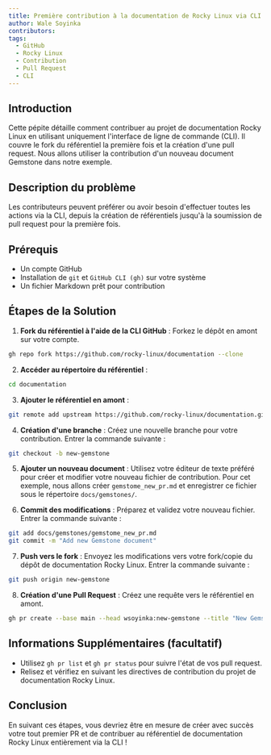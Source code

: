 ```yaml
---
title: Première contribution à la documentation de Rocky Linux via CLI
author: Wale Soyinka
contributors:
tags:
  - GitHub
  - Rocky Linux
  - Contribution
  - Pull Request
  - CLI
---
```


## Introduction

Cette pépite détaille comment contribuer au projet de documentation Rocky Linux en utilisant uniquement l'interface de ligne de commande (CLI). Il couvre le fork du référentiel la première fois et la création d'une pull request.
Nous allons utiliser la contribution d'un nouveau document Gemstone dans notre exemple.

## Description du problème

Les contributeurs peuvent préférer ou avoir besoin d'effectuer toutes les actions via la CLI, depuis la création de référentiels jusqu'à la soumission de pull request pour la première fois.

## Prérequis

- Un compte GitHub
- Installation de `git` et `GitHub CLI (gh)` sur votre système
- Un fichier Markdown prêt pour contribution

## Étapes de la Solution

1. **Fork du référentiel à l'aide de la CLI GitHub** :
  Forkez le dépôt en amont sur votre compte.

  ```bash
  gh repo fork https://github.com/rocky-linux/documentation --clone
  ```

2. **Accéder au répertoire du référentiel** :

  ```bash
  cd documentation
  ```

3. **Ajouter le référentiel en amont** :

  ```bash
  git remote add upstream https://github.com/rocky-linux/documentation.git
  ```

4. **Création d'une branche** :
  Créez une nouvelle branche pour votre contribution. Entrer la commande suivante :

  ```bash
  git checkout -b new-gemstone
  ```

5. **Ajouter un nouveau document** :
  Utilisez votre éditeur de texte préféré pour créer et modifier votre nouveau fichier de contribution.
  Pour cet exemple, nous allons créer `gemstome_new_pr.md` et enregistrer ce fichier sous le répertoire `docs/gemstones/`.

6. **Commit des modifications** :
  Préparez et validez votre nouveau fichier. Entrer la commande suivante :

  ```bash
  git add docs/gemstones/gemstome_new_pr.md
  git commit -m "Add new Gemstone document"
  ```

7. **Push vers le fork** :
  Envoyez les modifications vers votre fork/copie du dépôt de documentation Rocky Linux. Entrer la commande suivante :

  ```bash
  git push origin new-gemstone
  ```

8. **Création d'une Pull Request** :
  Créez une requête vers le référentiel en amont.

  ```bash
  gh pr create --base main --head wsoyinka:new-gemstone --title "New Gemstone: Creating PRs via CLI" --body "Guide on how to contribute to documentation using CLI"
  ```

## Informations Supplémentaires (facultatif)

- Utilisez `gh pr list` et `gh pr status` pour suivre l'état de vos pull request.
- Relisez et vérifiez en suivant les directives de contribution du projet de documentation Rocky Linux.

## Conclusion

En suivant ces étapes, vous devriez être en mesure de créer avec succès votre tout premier PR et de contribuer au référentiel de documentation Rocky Linux entièrement via la CLI !
